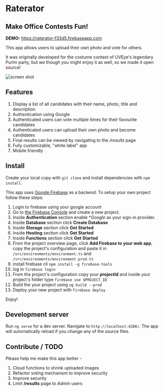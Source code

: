# Raterator
## Make Office Contests Fun!

**DEMO:**  https://raterator-f33d5.firebaseapp.com

This app allows users to upload their own photo and vote for others.

It was originally developed for the costume context of UVEye's legendary Purim party, but we though you might enjoy it as well, so we made it open source!

![screen shot](/ScreenShot.jpg=250x)

## Features

1. Display a list of all candidates with their name, photo, title and description
2. Authentication using Google
3. Authenticated users can vote multiple times for their favourite candidates
4. Authenticated users can upload their own photo and become candidates
5. Final results can be viewed by navigating to the */results* page
6. Fully customizable, "white label" app
7. Mobile friendly

## Install

Create your local copy with `git clone` and install dependencies with `npm install`.

This app uses [Google Firebase](https://firebase.google.com/) as a backend. To setup your own project follow these steps:
1. Login to firebase using your google account
2. Go to [the Firebase Console](https://console.firebase.google.com) and create a new project.
3. Inside **Authentication** section enable **Google* as your sign-in provider.
4. Inside **Database** section click **Create Database** 
5. Inside **Storage** section click **Get Started** 
6. Inside **Hosting** section click **Get Started** 
7. Inside **Functions** section click **Get Started** 
8. From the project overview page, click **Add Firebase to your web app**, copy the project's configuration and paste it in `/src/environments/environment.ts` and `/src/environments/environment.prod.ts`
9. install firebase cli `npm install -g firebase-tools`
10. log in `firebase login`
11. From the project's configuration copy your **projectId** and inside your project's folder type `firebase use $PROJECT_ID` 
12. Build the your project using `ng build --prod`
13. Deploy your new project with `firebase deploy` 

Enjoy!

## Development server

Run `ng serve` for a dev server. Navigate to `http://localhost:4200/`. The app will automatically reload if you change any of the source files.

## Contribute / TODO

Please help me make this app better -

1. Cloud functions to shrink uploaded images
2. Refactor voting mechanism to improve security
3. Improve security
4. Limit **/results** page to *Admin* users

